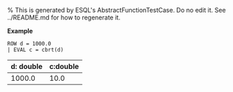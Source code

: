 % This is generated by ESQL's AbstractFunctionTestCase. Do no edit it. See ../README.md for how to regenerate it.

**Example**

```esql
ROW d = 1000.0
| EVAL c = cbrt(d)
```

| d: double | c:double |
| --- | --- |
| 1000.0 | 10.0 |


